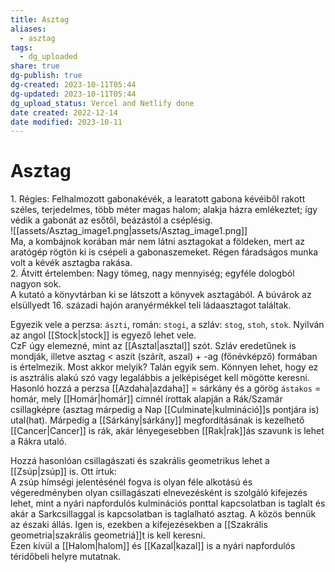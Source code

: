 ```yaml
---
title: Asztag
aliases:
  - asztag
tags:
  - dg_uploaded
share: true
dg-publish: true
dg-created: 2023-10-11T05:44
dg-updated: 2023-10-11T05:44
dg_upload_status: Vercel and Netlify done
date created: 2022-12-14
date modified: 2023-10-11
---
```


# Asztag

1\. Régies: Felhalmozott gabonakévék, a learatott gabona kévéiből rakott széles, terjedelmes, több méter magas halom; alakja házra emlékeztet; így védik a gabonát az esőtől, beázástól a cséplésig.  
![[assets/Asztag_image1.png\|assets/Asztag_image1.png]]  
Ma, a kombájnok korában már nem látni asztagokat a földeken, mert az aratógép rögtön ki is csépeli a gabonaszemeket. Régen fáradságos munka volt a kévék asztagba rakása.  
2\. Átvitt értelemben: Nagy tömeg, nagy mennyiség; egyféle dologból nagyon sok.  
A kutató a könyvtárban ki se látszott a könyvek asztagából. A búvárok az elsüllyedt 16. századi hajón aranyérmékkel teli ládaasztagot találtak.  

Egyezik vele a perzsa: `ászti`, román: `stogi`, a szláv: `stog`, `stoh`, `stok`. Nyilván az angol [[Stock\|stock]] is egyező lehet vele.  
CzF úgy elemezné, mint az [[Asztal\|asztal]] szót. Szláv eredetűnek is mondják, illetve asztag < aszít (szárít, aszal) + -ag (főnévképző) formában is értelmezik. Most akkor melyik? Talán egyik sem. Könnyen lehet, hogy ez is asztrális alakú szó vagy legalábbis a jelképiséget kell mögötte keresni.  
Hasonló hozzá a perzsa [[Azdaha\|azdaha]] = sárkány és a görög `ástakos` = homár, mely [[Homár\|homár]] címnél írottak alapján a Rák/Szamár csillagképre (asztag márpedig a Nap [[Culminate\|kulmináció]]s pontjára is) utal(hat). Márpedig a [[Sárkány\|sárkány]] megfordításának is kezelhető [[Cancer\|Cancer]] is rák, akár lényegesebben [[Rak\|rak]]ás szavunk is lehet a Rákra utaló.  

Hozzá hasonlóan csillagászati és szakrális geometrikus lehet a [[Zsúp\|zsúp]] is. Ott írtuk:  
A zsúp hímségi jelentésénél fogva is olyan féle alkotású és végeredményben olyan csillagászati elnevezésként is szolgáló kifejezés lehet, mint a nyári napfordulós kulminációs ponttal kapcsolatban is taglalt és akár a Sarkcsillaggal is kapcsolatban is taglalható asztag. A közös bennük az északi állás. Igen is, ezekben a kifejezésekben a [[Szakrális geometria\|szakrális geometriá]]t is kell keresni.  
Ezen kívül a [[Halom\|halom]] és [[Kazal\|kazal]] is a nyári napfordulós téridőbeli helyre mutatnak.  